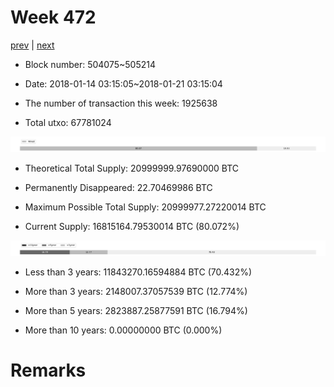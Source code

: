 # Week 472

[prev](week0471.md) | [next](week0473.md)

- Block number: 504075~505214

- Date: 2018-01-14 03:15:05~2018-01-21 03:15:04

- The number of transaction this week: 1925638

- Total utxo: 67781024

![](../images/mined_week0472.png)

- Theoretical Total Supply: 20999999.97690000 BTC

- Permanently Disappeared: 22.70469986 BTC

- Maximum Possible Total Supply: 20999977.27220014 BTC

- Current Supply: 16815164.79530014 BTC (80.072%)

![](../images/year_week0472.png)


- Less than 3 years: 11843270.16594884 BTC (70.432%)

- More than 3 years: 2148007.37057539 BTC (12.774%)

- More than 5 years: 2823887.25877591 BTC (16.794%)

- More than 10 years: 0.00000000 BTC (0.000%)

# Remarks

